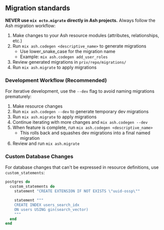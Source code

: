 ## Migration standards

**NEVER use `mix ecto.migrate` directly in Ash projects.** Always follow the Ash migration workflow:

1. Make changes to your Ash resource modules (attributes, relationships, etc.)
2. Run `mix ash.codegen <descriptive_name>` to generate migrations
   - Use lower_snake_case for the migration name
   - Example: `mix ash.codegen add_user_roles`
3. Review generated migrations in `priv/repo/migrations/`
4. Run `mix ash.migrate` to apply migrations

### Development Workflow (Recommended)

For iterative development, use the `--dev` flag to avoid naming migrations prematurely:

1. Make resource changes
2. Run `mix ash.codegen --dev` to generate temporary dev migrations
3. Run `mix ash.migrate` to apply migrations
4. Continue iterating with more changes and `mix ash.codegen --dev`
5. When feature is complete, run `mix ash.codegen <descriptive_name>`
   - This rolls back and squashes dev migrations into a final named migration
6. Review and run `mix ash.migrate`

### Custom Database Changes

For database changes that can't be expressed in resource definitions, use `custom_statements`:

```elixir
postgres do
  custom_statements do
    statement "CREATE EXTENSION IF NOT EXISTS \"uuid-ossp\""

    statement """
    CREATE INDEX users_search_idx
    ON users USING gin(search_vector)
    """
  end
end
```